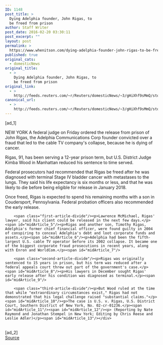 ```yaml
---
ID: 1148
post_title: >
  Dying Adelphia founder, John Rigas, to
  be freed from prison
author: Staff Writer
post_date: 2016-02-20 03:30:11
post_excerpt: ""
layout: post
permalink: >
  https://www.whenitson.com/dying-adelphia-founder-john-rigas-to-be-freed-from-prison/
published: true
original_cats:
  - domesticNews
original_title:
  - >
    Dying Adelphia founder, John Rigas, to
    be freed from prison
original_link:
  - >
    http://feeds.reuters.com/~r/Reuters/domesticNews/~3/gHiXhf9sMmQ/story01.htm
canonical_url:
  - >
    http://feeds.reuters.com/~r/Reuters/domesticNews/~3/gHiXhf9sMmQ/story01.htm
---
```

 [ad_1]
<br><div id="articleText">
<span id="midArticle_start"/>

<span id="midArticle_0"/><span class="focusParagraph" readability="6"><p><span class="articleLocation">NEW YORK</span> A federal judge on Friday ordered the release from prison of John Rigas, the Adelphia Communications Corp founder convicted over a fraud that led to the cable TV company's collapse, because he is dying of cancer.</p></span><span id="midArticle_1"/><p>Rigas, 91, has been serving a 12-year prison term, but U.S. District Judge Kimba Wood in Manhattan reduced his sentence to time served.</p><span id="midArticle_2"/><p>Federal prosecutors had recommended that Rigas be freed after he was diagnosed with terminal Stage IV bladder cancer with metastases to the lungs. They said his life expectancy is six months or less, and that he was likely to die before being eligible for release in January 2018.</p><span id="midArticle_3"/><p>Once freed, Rigas is expected to spend his remaining months with a son in Coudersport, Pennsylvania. Federal probation officers also recommended the early release.</p><span id="midArticle_4"/>
        
        <span class="first-article-divide"/><p>Lawrence McMichael, Rigas' lawyer, said his client could be released in the next few days.</p><span id="midArticle_5"/><p>Rigas and another son, Timothy Rigas, Adelphia's former chief financial officer, were found guilty in 2004 of conspiring to conceal Adelphia's debt and loot corporate funds and assets.</p><span id="midArticle_6"/><p>Adelphia had been the fifth-largest U.S. cable TV operator before its 2002 collapse. It became one of the biggest corporate fraud prosecutions in recent years, along with Enron and WorldCom.</p><span id="midArticle_7"/>
        
        <span class="second-article-divide"/><p>Rigas was originally sentenced to 15 years in prison, but his term was reduced after a federal appeals court threw out part of the government's case.</p><span id="midArticle_8"/><p>His lawyers in December sought Rigas' early release after his condition was diagnosed as terminal.</p><span id="midArticle_9"/>
        
        <span class="third-article-divide"/><p>But Wood ruled at the time that while "extraordinary circumstances exist," Rigas had not demonstrated that his legal challenge raised "substantial claims."</p><span id="midArticle_10"/><p>The case is U.S. v. Rigas, U.S. District Court, Southern District of New York, No. 02-cr-01236.</p><span id="midArticle_11"/><span id="midArticle_12"/><p> (Reporting by Nate Raymond and Jonathan Stempel in New York; Editing by Chris Reese and Leslie Adler)</p><span id="midArticle_13"/></div>
<br>[ad_2]
<br><a href="http://feeds.reuters.com/~r/Reuters/domesticNews/~3/gHiXhf9sMmQ/story01.htm">Source </a>